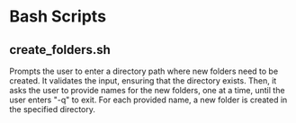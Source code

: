# Bash Scripts

## create_folders.sh

Prompts the user to enter a directory path where new folders need to be created. It validates the input, ensuring that the directory exists. Then, it asks the user to provide names for the new folders, one at a time, until the user enters "-q" to exit. For each provided name, a new folder is created in the specified directory.
